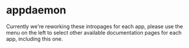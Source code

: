 # appdaemon

Currently we're reworking these intropages for each app, please use the menu on the left to select other available documentation pages for each app, including this one.
